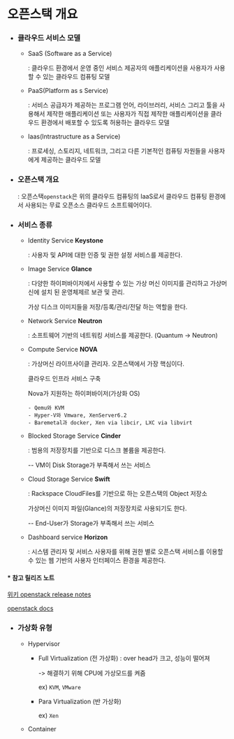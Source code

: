 # 오픈스택 개요

- ### 클라우드 서비스 모델

  - SaaS (Software as a Service)

    : 클라우드 환경에서 운영 중인 서비스 제공자의 애플리케이션을 사용자가 사용 할 수 있는 클라우드 컴퓨팅 모델

  - PaaS(Platform as s Service)

    : 서비스 공급자가 제공하는 프로그램 언어, 라이브러리, 서비스 그리고 툴을 사용해서 제작한 애플리케이션 또는 사용자가 직접 제작한 애플리케이션을 클라우드 환경에서 배포할 수 있도록 허용하는 클라우드 모델

  - Iaas(Intrastructure as a Service)

    : 프로세싱, 스토리지, 네트워크, 그리고 다른 기본적인 컴퓨팅 자원들을 사용자에게 제공하는 클라우드 모델

    

- ### 오픈스택 개요

  : 오픈스택`openstack`은 위의 클라우드 컴퓨팅의 IaaS로서 클라우드 컴퓨팅 환경에서 사용되는 무료 오픈소스 클라우드 소프트웨어이다.

  

- ### 서비스 종류

  - Identity Service **Keystone**

    : 사용자 및 API에 대한 인증 및 권한 설정 서비스를 제공한다.

  - Image Service **Glance**

    : 다양한 하이퍼바이저에서 사용할 수 있는 가상 머신 이미지를 관리하고 가상머신에 설치 된 운영체제르 보관 및 관리.

     가상 디스크 이미지들을 저장/등록/관리/전달 하는 역할을 한다.

  - Network Service **Neutron**

    : 소프트웨어 기반의 네트워킹 서비스를 제공한다. (Quantum -> Neutron)

  - Compute Service **NOVA**

    : 가상머신 라이프사이클 관리자. 오픈스택에서 가장 핵심이다.

     클라우드 인프라 서비스 구축

     Nova가 지원하는 하이퍼바이저(가상화 OS)

    	- Qemu와 KVM
    	- Hyper-V와 Vmware, XenServer6.2
    	- Baremetal과 docker, Xen via libcir, LXC via libvirt

  - Blocked Storage Service **Cinder**

    : 범용의 저장장치를 기반으로 디스크 볼륨을 제공한다.

     -- VM이 Disk Storage가 부족해서 쓰는 서비스

  - Cloud Storage Service **Swift**

    : Rackspace CloudFiles를 기반으로 하는 오픈스택의 Object 저장소

     가상머신 이미지 파일(Glance)의 저장장치로 사용되기도 한다. 

     -- End-User가 Storage가 부족해서 쓰는 서비스

  - Dashboard service **Horizon**

    : 시스템 관리자 및 서비스 사용자를 위해 권한 별로 오픈스택 서비스를 이용할 수 있는 웹 기반의 사용자 인터페이스 환경을 제공한다.



#### * 참고 릴리즈 노트

[위키 openstack release notes](https://wiki.openstack.org/wiki/ReleaseNotes/Austin)

[openstack docs](https://docs.openstack.org/)



- ### 가상화 유형

  - Hypervisor

    - Full Virtualization (전 가상화) : over head가 크고, 성능이 떨어져 

      -> 해결하기 위해 CPU에 가상모드를 켜줌

      ex) `KVM`, `VMware`

    - Para Virtualization (반 가상화)  

      ex) `Xen`

  - Container


